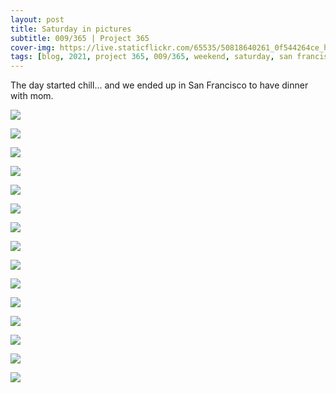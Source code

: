 ```yaml
---
layout: post
title: Saturday in pictures
subtitle: 009/365 | Project 365
cover-img: https://live.staticflickr.com/65535/50818640261_0f544264ce_h.jpg
tags: [blog, 2021, project 365, 009/365, weekend, saturday, san francisco, home]
---
```

The day started chill... and we ended up in San Francisco to have dinner with mom.
<p class="post-img-wrap">
  <img src="https://live.staticflickr.com/65535/50818647126_c11b24d0da_b.jpg">
</p>
<p class="post-img-wrap">
  <img src="https://live.staticflickr.com/65535/50818640261_0f544264ce_h.jpg">
</p>
<p class="post-img-wrap">
  <img src="https://live.staticflickr.com/65535/50820997473_18f27eea01_h.jpg">
</p>
<p class="post-img-wrap">
  <img src="https://live.staticflickr.com/65535/50854371863_69d53dc7d8_h.jpg">
</p>
<p class="post-img-wrap">
  <img src="https://live.staticflickr.com/65535/50855182047_520ec92b34_h.jpg">
</p>
<p class="post-img-wrap">
  <img src="https://live.staticflickr.com/65535/50854371723_f7b0be9892_h.jpg">
</p>
<p class="post-img-wrap">
  <img src="https://live.staticflickr.com/65535/50818898503_f858f40486_h.jpg">
</p>
<p class="post-img-wrap">
  <img src="https://live.staticflickr.com/65535/50818897303_e553876ba0_h.jpg">
</p>
<p class="post-img-wrap">
  <img src="https://live.staticflickr.com/65535/50819634906_a41014ed9b_h.jpg">
</p>
<p class="post-img-wrap">
  <img src="https://live.staticflickr.com/65535/50819633656_0e281a9c39_h.jpg">
</p>
<p class="post-img-wrap">
  <img src="https://live.staticflickr.com/65535/50819728397_59c9a047c5_h.jpg">
</p>
<p class="post-img-wrap">
  <img src="https://live.staticflickr.com/65535/50819634596_5e2163ee0d_h.jpg">
</p>
<p class="post-img-wrap">
  <img src="https://live.staticflickr.com/65535/50819728782_0855e19684_h.jpg">
</p>
<p class="post-img-wrap">
  <img src="https://live.staticflickr.com/65535/50819637771_3ed7fbe532_h.jpg">
</p>
<p class="post-img-wrap">
  <img src="https://live.staticflickr.com/65535/50819733467_37b0c885eb_h.jpg">
</p>
